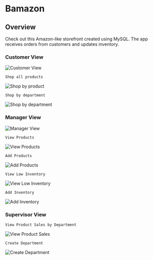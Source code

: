 # Bamazon

## Overview

Check out this Amazon-like storefront created using MySQL. The app receives orders from customers and updates inventory.

### Customer View

![Customer View](images/customerHome.jpg)

`Shop all products`

![Shop by product](images/shopByProduct.gif)

`Shop by department`

![Shop by department](images/shopByDepartment.gif)

### Manager View

![Manager View](images/managerHome.jpg)

`View Products`

![View Products](images/viewProducts.gif)

`Add Products`

![Add Products](images/addProduct.gif)

`View Low Inventory`

![View Low Inventory](images/viewInventory.jpg)

`Add Inventory`

![Add Inventory](images/addInventory.gif)

### Supervisor View

`View Product Sales by Department`

![View Product Sales](images/supervisor.gif)

`Create Department`

![Create Department](images/supervisorCreate.jpg)
